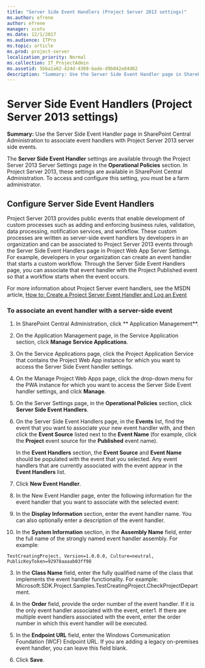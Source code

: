 ```yaml
---
title: "Server Side Event Handlers (Project Server 2013 settings)"
ms.author: efrene
author: efrene
manager: scotv
ms.date: 12/1/2017
ms.audience: ITPro
ms.topic: article
ms.prod: project-server
localization_priority: Normal
ms.collection: IT_ProjectAdmin
ms.assetid: 5bba1a62-424d-4369-bade-d9b042e84d62
description: "Summary: Use the Server Side Event Handler page in SharePoint Central Administration to associate event handlers with Project Server 2013 server side events."
---
```


# Server Side Event Handlers (Project Server 2013 settings)
 
 **Summary:** Use the Server Side Event Handler page in SharePoint Central Administration to associate event handlers with Project Server 2013 server side events.
  
The **Server Side Event Handler** settings are available through the Project Server 2013 Server Settings page in the **Operational Policies** section. In Project Server 2013, these settings are available in SharePoint Central Administration. To access and configure this setting, you must be a farm administrator.
  
## Configure Server Side Event Handlers

Project Server 2013 provides public events that enable development of custom processes such as adding and enforcing business rules, validation, data processing, notification services, and workflow. These custom processes are written as server-side event handlers by developers in an organization and can be associated to Project Server 2013 events through the Server Side Event Handlers page in Project Web App Server Settings. For example, developers in your organization can create an event handler that starts a custom workflow. Through the Server Side Event Handlers page, you can associate that event handler with the Project Published event so that a workflow starts when the event occurs.
  
For more information about Project Server event handlers, see the MSDN article, [How to: Create a Project Server Event Handler and Log an Event](https://msdn.microsoft.com/en-us/library/gg615466.aspx)
  
### To associate an event handler with a server-side event

1. In SharePoint Central Administration, click ** Application Management**.
    
2. On the Application Management page, in the Service Application section, click **Manage Service Applications**.
    
3. On the Service Applications page, click the Project Application Service that contains the Project Web App instance for which you want to access the Server Side Event handler settings.
    
4. On the Manage Project Web Apps page, click the drop-down menu for the PWA instance for which you want to access the Server Side Event handler settings, and click **Manage**.
    
5. On the Server Settings page, in the **Operational Policies** section, click **Server Side Event Handlers**.
    
6. On the Server Side Event Handlers page, in the **Events** list, find the event that you want to associate your new event handler with, and then click the **Event Source** listed next to the **Event Name** (for example, click the **Project** event source for the **Published** event name).
    
    In the **Event Handlers** section, the **Event Source** and **Event Name** should be populated with the event that you selected. Any event handlers that are currently associated with the event appear in the **Event Handlers** list.
    
7. Click **New Event Handler**. 
    
8. In the New Event Handler page, enter the following information for the event handler that you want to associate with the selected event:
    
1. In the **Display Information** section, enter the event handler name. You can also optionally enter a description of the event handler.
    
2. In the **System Information** section, in the **Assembly Name** field, enter the full name of the strongly named event handler assembly. For example:
    
  ```
  TestCreatingProject, Version=1.0.0.0, Culture=neutral, PublicKeyToken=92978aaaab03ff98

  ```

3. In the **Class Name** field, enter the fully qualified name of the class that implements the event handler functionality. For example: Microsoft.SDK.Project.Samples.TestCreatingProject.CheckProjectDepartment.
    
4. In the **Order** field, provide the order number of the event handler. If it is the only event handler associated with the event, enter1. If there are multiple event handlers associated with the event, enter the order number in which this event handler will be executed. 
    
9. In the **Endpoint URL** field, enter the Windows Communication Foundation (WCF) Endpoint URL. If you are adding a legacy on-premises event handler, you can leave this field blank.
    
10. Click **Save**.
    

